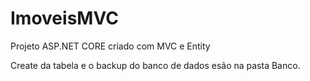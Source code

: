 # ImoveisMVC
Projeto ASP.NET CORE criado com MVC e Entity


Create da tabela e o backup do banco de dados esão na pasta Banco.
